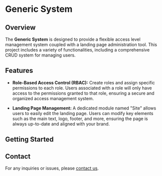 # Generic System

## Overview

The **Generic System** is designed to provide a flexible access level management system coupled with a landing page administration tool. This project includes a variety of functionalities, including a comprehensive CRUD system for managing users.

## Features

- **Role-Based Access Control (RBAC):** Create roles and assign specific permissions to each role. Users associated with a role will only have access to the permissions granted to that role, ensuring a secure and organized access management system.
  
- **Landing Page Management:** A dedicated module named "Site" allows users to easily edit the landing page. Users can modify key elements such as the main text, logo, footer, and more, ensuring the page is always up-to-date and aligned with your brand.

## Getting Started




## Contact
For any inquiries or issues, please [contact us](mailto:yuri.alec@hotmail.com).
